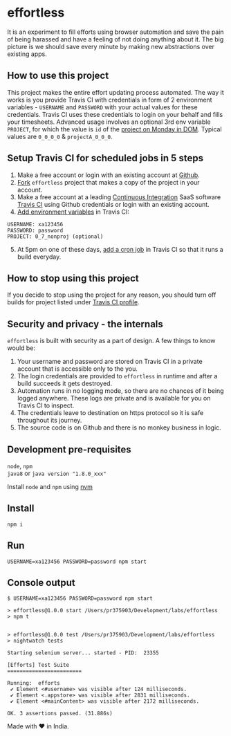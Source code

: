 # effortless

It is an experiment to fill efforts using browser automation and save the pain
of being harassed and have a feeling of not doing anything about it. The big
picture is we should save every minute by making new abstractions over existing
apps.

## How to use this project
This project makes the entire effort updating process automated. The way it
works is you provide Travis CI with credentials in form of 2 environment
variables - `USERNAME` and `PASSWORD` with your actual values for these
credentials. Travis CI uses these credentials to login on your behalf and fills
your timesheets. Advanced usage involves an optional 3rd env variable `PROJECT`,
for which the value is `id` of the [project on Monday in DOM](https://developers.google.com/web/tools/chrome-devtools/inspect-styles/edit-dom#inspect-an-element).
Typical values are `0_0_0_0` & `projectA_0_0_0`.

## Setup Travis CI for scheduled jobs in 5 steps
1. Make a free account or login with an existing account at
[Github](https://github.com/).
2. [Fork](https://help.github.com/articles/fork-a-repo/) `effortless` project
that makes a copy of the project in your account.
3. Make a free account at a leading [Continuous Integration](https://en.wikipedia.org/wiki/Continuous_integration) SaaS software [Travis CI](https://travis-ci.org/) using Github credentials or login with an
existing account.
4. [Add environment variables](https://docs.travis-ci.com/user/environment-variables/#Defining-Variables-in-Repository-Settings)
in Travis CI:
```
USERNAME: xa123456
PASSWORD: password
PROJECT: 0_7_nonproj (optional)
```
5. At 5pm on one of these days, [add a cron job](https://docs.travis-ci.com/user/cron-jobs/#Adding-Cron-Jobs)
in Travis CI so that it runs a build everyday.

## How to stop using this project
If you decide to stop using the project for any reason, you should turn off
builds for project listed under
[Travis CI profile](https://travis-ci.org/profile).


## Security and privacy - the internals
`effortless` is built with security as a part of design. A few things to know
would be:
1. Your username and password are stored on Travis CI in a private account that
is accessible only to the you.
2. The login credentials are provided to `effortless` in runtime and after a
build succeeds it gets destroyed.
3. Automation runs in no logging mode, so there are no chances of it being
logged anywhere. These logs are private and is available for you on Travis CI
to inspect.
4. The credentials leave  to destination on https protocol so it is
safe throughout its journey.
5. The source code is on Github and there is no monkey business in logic.

## Development pre-requisites
`node`, `npm`  
`java8` or `java version "1.8.0_xxx"`

Install `node` and `npm` using [nvm](https://github.com/creationix/nvm#installation)

## Install
`npm i`

## Run
`USERNAME=xa123456 PASSWORD=password npm start`

## Console output
```
$ USERNAME=xa123456 PASSWORD=password npm start

> effortless@1.0.0 start /Users/pr375903/Development/labs/effortless
> npm t


> effortless@1.0.0 test /Users/pr375903/Development/labs/effortless
> nightwatch tests

Starting selenium server... started - PID:  23355

[Efforts] Test Suite
========================

Running:  efforts
 ✔ Element <#username> was visible after 124 milliseconds.
 ✔ Element <.appstore> was visible after 2831 milliseconds.
 ✔ Element <#mainContent> was visible after 2172 milliseconds.

OK. 3 assertions passed. (31.886s)
```

Made with ❤️ in India.
